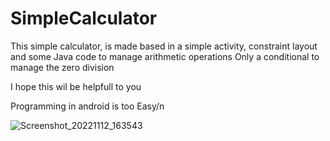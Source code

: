 # SimpleCalculator
This simple calculator, is made based in a simple activity, constraint layout and some Java code to manage arithmetic operations
Only a conditional to manage the zero division

I hope this wil be helpfull to you

Programming in android is too Easy/n

![Screenshot_20221112_163543](https://user-images.githubusercontent.com/72779987/201495537-76b71b01-6eab-425a-a177-2fd2ee0aa96c.png)
